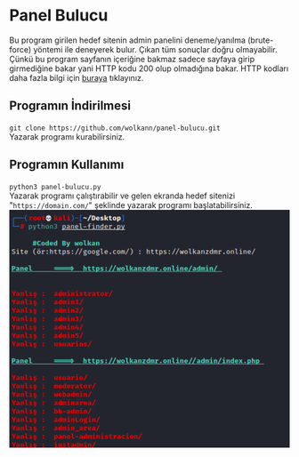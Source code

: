 # Panel Bulucu
Bu program girilen hedef sitenin admin panelini deneme/yanılma (brute-force) yöntemi ile deneyerek bulur. Çıkan tüm sonuçlar doğru olmayabilir. Çünkü bu program sayfanın içeriğine bakmaz sadece sayfaya girip girmediğine bakar yani HTTP kodu 200 olup olmadığına bakar. HTTP kodları daha fazla bilgi için <a href="https://www.restapitutorial.com/httpstatuscodes.html">buraya</a> tıklayınız.

## Programın İndirilmesi
`git clone https://github.com/wolkann/panel-bulucu.git`<br>
Yazarak programı kurabilirsiniz.

## Programın Kullanımı
`python3 panel-bulucu.py`<br>
Yazarak programı çalıştırabilir ve gelen ekranda hedef sitenizi "`https://domain.com/`" şeklinde yazarak programı başlatabilirsiniz.<br>
<img src="/img/panel.png"/>
